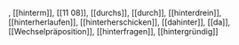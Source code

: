 , [[hinterm]], [[11 08]], [[durchs]], [[durch]], [[hinterdrein]], [[hinterherlaufen]], [[hinterherschicken]], [[dahinter]], [[da]], [[Wechselpräposition]], [[hinterfragen]], [[hintergründig]]